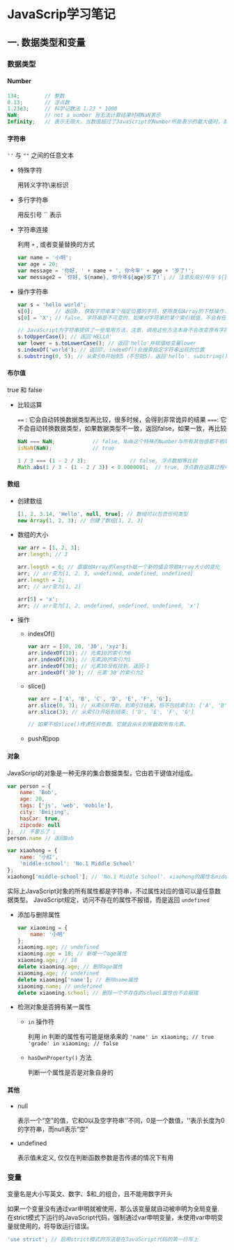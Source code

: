 JavaScrip学习笔记
=================

## 一. 数据类型和变量

### 数据类型

#### Number

```JavaScript
134; 		// 整数
0.13; 		// 浮点数
1.23e3; 	// 科学记数法 1.23 * 1000
NaN; 		// not a number 当无法计算结果时用NaN表示
Infinity; 	// 表示无限大，当数值超过了JavaScript的Number所能表示的最大值时，就表示为Infinity
```

#### 字符串
	
`''` 与 `""` 之间的任意文本

* 特殊字符

	用转义字符\来标识

* 多行字符串

	用反引号 \`\` 表示

* 字符串连接 

	利用 `+` , 或者变量替换的方式

	```JavaScript
	var name = '小明';
	var age = 20;
	var message = '你好, ' + name + ', 你今年' + age + '岁了!';
	var message2 = `你好, ${name}, 你今年${age}岁了!`; // 注意反双引号与 ${} 共用
	```

* 操作字符串

	```JavaScript
	var s = 'hello world';
	s[0];		// 返回h, 获取字符串某个指定位置的字符，使用类似Array的下标操作，索引号从0开始
	s[0] = 'X';	// false, 字符串是不可变的，如果对字符串的某个索引赋值，不会有任何错误，但是，也没有任何效果

	// JavaScript为字符串提供了一些常用方法，注意，调用这些方法本身不会改变原有字符串的内容，而是返回一个新字符串
	s.toUpperCase(); // 返回'HELLO'
	var lower = s.toLowerCase(); // 返回'hello'并赋值给变量lower
	s.indexOf('world'); // 返回7, indexOf()会搜索指定字符串出现的位置
	s.substring(0, 5); // 从索引0开始到5（不包括5），返回'hello'. substring()返回指定索引区间的子串
	```

#### 布尔值
	
true 和 false

* 比较运算

	`==` : 它会自动转换数据类型再比较，很多时候，会得到非常诡异的结果
	`===`: 它不会自动转换数据类型，如果数据类型不一致，返回false，如果一致，再比较

	```JavaScript
	NaN === NaN; 			// false, NaN这个特殊的Number与所有其他值都不相等，包括它自己
	isNaN(NaN); 			// true

	1 / 3 === (1 - 2 / 3); 				// false, 浮点数相等比较
	Math.abs(1 / 3 - (1 - 2 / 3)) < 0.0000001; 	// true, 浮点数在运算过程中会产生误差，因为计算机无法精确表示无限循环小数. 要比较两个浮点数是否相等，只能计算它们之差的绝对值，看是否小于某个阈值
	```

#### 数组

* 创建数组

	```JavaScript
	[1, 2, 3.14, 'Hello', null, true]; // 数组可以包含任何类型
	new Array(1, 2, 3); // 创建了数组[1, 2, 3]
	```

* 数组的大小

	```JavaScript
	var arr = [1, 2, 3];
	arr.length; // 3

	arr.length = 6; // 直接给Array的length赋一个新的值会导致Array大小的变化
	arr; // arr变为[1, 2, 3, undefined, undefined, undefined]
	arr.length = 2;
	arr; // arr变为[1, 2]

	arr[5] = 'x';
	arr; // arr变为[1, 2, undefined, undefined, undefined, 'x']
	```

* 操作
	
	* indexOf()

		```JavaScript
		var arr = [10, 20, '30', 'xyz'];
		arr.indexOf(10); // 元素10的索引为0
		arr.indexOf(20); // 元素20的索引为1
		arr.indexOf(30); // 元素30没有找到，返回-1
		arr.indexOf('30'); // 元素'30'的索引为2
		```

	* slice()

		```JavaScript
		var arr = ['A', 'B', 'C', 'D', 'E', 'F', 'G'];
		arr.slice(0, 3); // 从索引0开始，到索引3结束，但不包括索引3: ['A', 'B', 'C']
		arr.slice(3); // 从索引3开始到结束: ['D', 'E', 'F', 'G']

		// 如果不给slice()传递任何参数，它就会从头到尾截取所有元素。
		```

	* push和pop
	



#### 对象

JavaScript的对象是一种无序的集合数据类型，它由若干键值对组成。

```JavaScript
var person = {
    name: 'Bob',
    age: 20,
    tags: ['js', 'web', 'mobile'],
    city: 'Beijing',
    hasCar: true,
    zipcode: null
};	// 不要忘了 ;
person.name // 返回Bob

var xiaohong = {
    name: '小红',
    'middle-school': 'No.1 Middle School'
};
xiaohong['middle-school']; // 'No.1 Middle School'. xiaohong的属性名middle-school不是一个有效的变量，就需要用''括起来. 访问这个属性也无法使用.操作符，必须用['xxx']来访问.
```

实际上JavaScript对象的所有属性都是字符串，不过属性对应的值可以是任意数据类型。
JavaScript规定，访问不存在的属性不报错，而是返回 `undefined`

* 添加与删除属性

	```JavaScript
	var xiaoming = {
	    name: '小明'
	};
	xiaoming.age; // undefined
	xiaoming.age = 18; // 新增一个age属性
	xiaoming.age; // 18
	delete xiaoming.age; // 删除age属性
	xiaoming.age; // undefined
	delete xiaoming['name']; // 删除name属性
	xiaoming.name; // undefined
	delete xiaoming.school; // 删除一个不存在的school属性也不会报错
	```

* 检测对象是否拥有某一属性

	* `in` 操作符

		利用 in 判断的属性有可能是继承来的
		`'name' in xiaoming; // true`
		`'grade' in xiaoming; // false`

	* `hasOwnProperty()` 方法

		判断一个属性是否是对象自身的

#### 其他

* null

	表示一个“空”的值，它和0以及空字符串''不同，0是一个数值，''表示长度为0的字符串，而null表示“空”

* undefined

	表示值未定义, 仅仅在判断函数参数是否传递的情况下有用

### 变量

变量名是大小写英文、数字、$和_的组合，且不能用数字开头

如果一个变量没有通过var申明就被使用，那么该变量就自动被申明为全局变量. 在strict模式下运行的JavaScript代码，强制通过var申明变量，未使用var申明变量就使用的，将导致运行错误。

```JavaScript
'use strict'; // 启用strict模式的方法是在JavaScript代码的第一行写上
```
